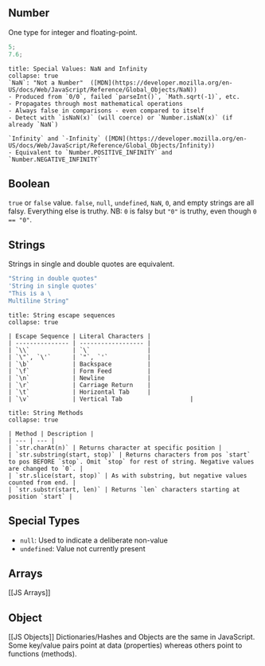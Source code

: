 ## Number
One type for integer and floating-point.
```javascript
5;
7.6;
```

````ad-info
title: Special Values: NaN and Infinity
collapse: true
`NaN`: "Not a Number"  ([MDN](https://developer.mozilla.org/en-US/docs/Web/JavaScript/Reference/Global_Objects/NaN))
- Produced from `0/0`, failed `parseInt()`, `Math.sqrt(-1)`, etc.
- Propagates through most mathematical operations
- Always false in comparisons - even compared to itself
- Detect with `isNaN(x)` (will coerce) or `Number.isNaN(x)` (if already `NaN`)

`Infinity` and `-Infinity` ([MDN](https://developer.mozilla.org/en-US/docs/Web/JavaScript/Reference/Global_Objects/Infinity))
- Equivalent to `Number.POSITIVE_INFINITY` and `Number.NEGATIVE_INFINITY`
````

## Boolean
`true` or `false` value.
`false`, `null`, `undefined`, `NaN`, `0`, and empty strings are all falsy. Everything else is truthy.
NB: `0` is falsy but `"0"` is truthy, even though `0 == "0"`.

## Strings
Strings in single and double quotes are equivalent.
```javascript
"String in double quotes"
'String in single quotes'
"This is a \
Multiline String"
```

````ad-info
title: String escape sequences
collapse: true

| Escape Sequence | Literal Characters |
| --------------- | ------------------ |
| `\\`            | `\`                |
| `\"`, `\'`      | `"`, `'`           |
| `\b`            | Backspace          |
| `\f`            | Form Feed          |
| `\n`            | Newline            |
| `\r`            | Carriage Return    |
| `\t`            | Horizontal Tab     |
| `\v`            | Vertical Tab                   |
````

````ad-info
title: String Methods
collapse: true

| Method | Description |
| --- | --- |
| `str.charAt(n)` | Returns character at specific position |
| `str.substring(start, stop)` | Returns characters from pos `start` to pos BEFORE `stop`. Omit `stop` for rest of string. Negative values are changed to `0`. |
| `str.slice(start, stop)` | As with substring, but negative values counted from end. |
| `str.substr(start, len)` | Returns `len` characters starting at position `start` |

`````

## Special Types
- `null`: Used to indicate a deliberate non-value
- `undefined`: Value not currently present

## Arrays
[[JS Arrays]]

## Object
[[JS Objects]]
Dictionaries/Hashes and Objects are the same in JavaScript. Some key/value pairs point at data (properties) whereas others point to functions (methods).


